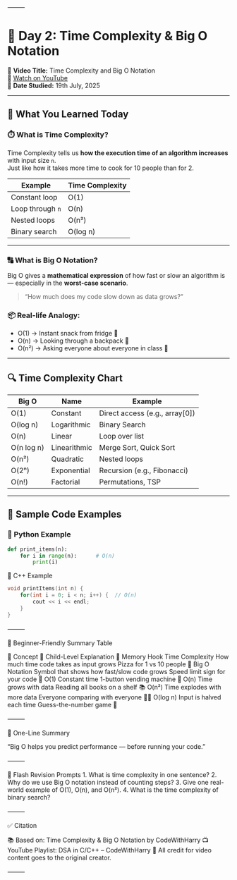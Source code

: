 ⸻


# 📘 Day 2: Time Complexity & Big O Notation

🎥 **Video Title:** Time Complexity and Big O Notation  
🔗 [Watch on YouTube](https://www.youtube.com/watch?v=vgSKOMsjLbc&list=PLu0W_9lII9ahIappRPN0MCAgtOu3lQjQi&index=2)  
📅 **Date Studied:** 19th July, 2025

---

## 📌 What You Learned Today

### ⏱️ What is Time Complexity?

Time Complexity tells us **how the execution time of an algorithm increases** with input size `n`.  
Just like how it takes more time to cook for 10 people than for 2.

| Example             | Time Complexity |
|---------------------|-----------------|
| Constant loop       | O(1)            |
| Loop through `n`    | O(n)            |
| Nested loops        | O(n²)           |
| Binary search       | O(log n)        |

---

### 🔠 What is Big O Notation?

Big O gives a **mathematical expression** of how fast or slow an algorithm is — especially in the **worst-case scenario**.

> “How much does my code slow down as data grows?”

### 📦 Real-life Analogy:

- O(1) → Instant snack from fridge 🍫  
- O(n) → Looking through a backpack 🎒  
- O(n²) → Asking everyone about everyone in class 👥

---

## 🔍 Time Complexity Chart

| Big O      | Name         | Example                       |
|------------|--------------|-------------------------------|
| O(1)       | Constant      | Direct access (e.g., array[0]) |
| O(log n)   | Logarithmic   | Binary Search                 |
| O(n)       | Linear        | Loop over list                |
| O(n log n) | Linearithmic  | Merge Sort, Quick Sort        |
| O(n²)      | Quadratic     | Nested loops                  |
| O(2ⁿ)      | Exponential   | Recursion (e.g., Fibonacci)   |
| O(n!)      | Factorial     | Permutations, TSP             |

---

## 🧪 Sample Code Examples

### 🐍 Python Example

```python
def print_items(n):
    for i in range(n):      # O(n)
        print(i)
```
🔎 C++ Example

```cpp
void printItems(int n) {
    for(int i = 0; i < n; i++) {  // O(n)
        cout << i << endl;
    }
}
```

⸻

🧒 Beginner-Friendly Summary Table

📌 Concept	👶 Child-Level Explanation	🧠 Memory Hook
Time Complexity	How much time code takes as input grows	Pizza for 1 vs 10 people 🍕
Big O Notation	Symbol that shows how fast/slow code grows	Speed limit sign for your code 🚦
O(1)	Constant time	1-button vending machine 🥤
O(n)	Time grows with data	Reading all books on a shelf 📚
O(n²)	Time explodes with more data	Everyone comparing with everyone 👬👭
O(log n)	Input is halved each time	Guess-the-number game 🎯


⸻

💬 One-Line Summary

“Big O helps you predict performance — before running your code.”

⸻

🔁 Flash Revision Prompts
	1.	What is time complexity in one sentence?
	2.	Why do we use Big O notation instead of counting steps?
	3.	Give one real-world example of O(1), O(n), and O(n²).
	4.	What is the time complexity of binary search?

⸻

✅ Citation

📚 Based on: Time Complexity & Big O Notation by CodeWithHarry
📺 YouTube Playlist: DSA in C/C++ – CodeWithHarry
🧠 All credit for video content goes to the original creator.

⸻
